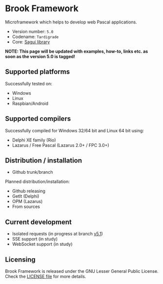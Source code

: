# Brook Framework

Microframework which helps to develop web Pascal applications.

- Version number: `5.0`
- Codename: `Tardigrade`
- Core: [Sagui library](https://github.com/risoflora/libsagui/releases)

**NOTE: This page will be updated with examples, how-to, links etc. as soon as the version 5.0 is tagged!**

## Supported platforms

Successfully tested on:

- Windows
- Linux
- Raspbian/Android

## Supported compilers

Successfully compiled for Windows 32/64 bit and Linux 64 bit using:

- Delphi XE family (Rio)
- Lazarus / Free Pascal (Lazarus 2.0+ / FPC 3.0+)

## Distribution / installation

- Github trunk/branch

Planned distribution/installation:

- Github releasing
- GetIt (Delphi)
- OPM (Lazarus)
- From sources

## Current development

- Isolated requests (in progress at branch [v5.1](https://github.com/risoflora/brookframework/tree/v5.1))
- SSE support (in study)
- WebSocket support (in study)

## Licensing

Brook Framework is released under the GNU Lesser General Public License. Check the [LICENSE file](https://github.com/risoflora/brookframework/blob/master/LICENSE) for more details.
